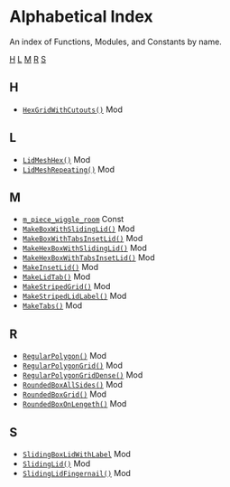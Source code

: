 # Alphabetical Index

An index of Functions, Modules, and Constants by name.

[H](#h)  [L](#l)  [M](#m)  [R](#r)  [S](#s)

## H

- [`HexGridWithCutouts()`](boardgame_toolkit.scad#module-hexgridwithcutouts) Mod

## L

- [`LidMeshHex()`](boardgame_toolkit.scad#module-lidmeshhex) Mod
- [`LidMeshRepeating()`](boardgame_toolkit.scad#module-lidmeshrepeating) Mod

## M

- [`m_piece_wiggle_room`](boardgame_toolkit.scad#constant-m_piece_wiggle_room) Const
- [`MakeBoxWithSlidingLid()`](boardgame_toolkit.scad#module-makeboxwithslidinglid) Mod
- [`MakeBoxWithTabsInsetLid()`](boardgame_toolkit.scad#module-makeboxwithtabsinsetlid) Mod
- [`MakeHexBoxWithSlidingLid()`](boardgame_toolkit.scad#module-makehexboxwithslidinglid) Mod
- [`MakeHexBoxWithTabsInsetLid()`](boardgame_toolkit.scad#module-makehexboxwithtabsinsetlid) Mod
- [`MakeInsetLid()`](boardgame_toolkit.scad#module-makeinsetlid) Mod
- [`MakeLidTab()`](boardgame_toolkit.scad#module-makelidtab) Mod
- [`MakeStripedGrid()`](boardgame_toolkit.scad#module-makestripedgrid) Mod
- [`MakeStripedLidLabel()`](boardgame_toolkit.scad#module-makestripedlidlabel) Mod
- [`MakeTabs()`](boardgame_toolkit.scad#module-maketabs) Mod

## R

- [`RegularPolygon()`](boardgame_toolkit.scad#module-regularpolygon) Mod
- [`RegularPolygonGrid()`](boardgame_toolkit.scad#module-regularpolygongrid) Mod
- [`RegularPolygonGridDense()`](boardgame_toolkit.scad#module-regularpolygongriddense) Mod
- [`RoundedBoxAllSides()`](boardgame_toolkit.scad#module-roundedboxallsides) Mod
- [`RoundedBoxGrid()`](boardgame_toolkit.scad#module-roundedboxgrid) Mod
- [`RoundedBoxOnLengeth()`](boardgame_toolkit.scad#module-roundedboxonlengeth) Mod

## S

- [`SlidingBoxLidWithLabel`](boardgame_toolkit.scad#module-slidingboxlidwithlabel) Mod
- [`SlidingLid()`](boardgame_toolkit.scad#module-slidinglid) Mod
- [`SlidingLidFingernail()`](boardgame_toolkit.scad#module-slidinglidfingernail) Mod

